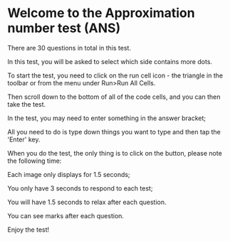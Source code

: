 # Welcome to the Approximation number test (ANS)
There are  30 questions in total in this test.

In this test, you will be asked to select which side contains more dots.


To start the test, you need to click on the run cell icon - the triangle in the toolbar or from the menu under Run>Run All Cells.

Then scroll down to the bottom of all of the code cells, and you can then take the test.


In the test, you may need to enter something in the answer bracket;

All you need to do is type down things you want to type and then tap the 'Enter' key.


When you do the test, the only thing is to click on the button, please note the following time:

Each image only displays for 1.5 seconds;

You only have 3 seconds to respond to each test;

You will have 1.5 seconds to relax after each question.

You can see marks after each question.


Enjoy the test!
